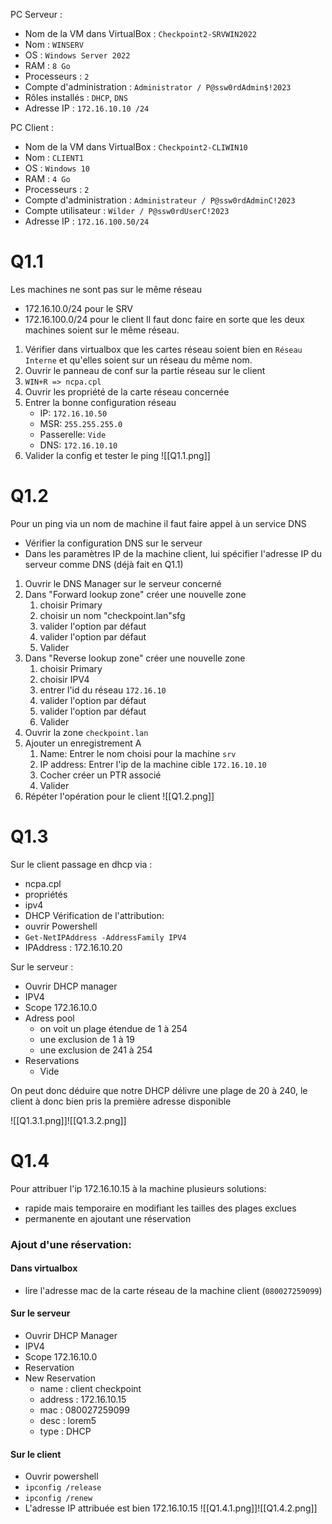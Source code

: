 PC Serveur :

- Nom de la VM dans VirtualBox : `Checkpoint2-SRVWIN2022`
- Nom : `WINSERV`
- OS : `Windows Server 2022`
- RAM : `8 Go`
- Processeurs : `2`
- Compte d'administration : `Administrator / P@ssw0rdAdmin$!2023`
- Rôles installés : `DHCP`, `DNS`
- Adresse IP : `172.16.10.10 /24`

PC Client :

- Nom de la VM dans VirtualBox : `Checkpoint2-CLIWIN10`
- Nom : `CLIENT1`
- OS : `Windows 10`
- RAM : `4 Go`
- Processeurs : `2`
- Compte d'administration : `Administrateur / P@ssw0rdAdminC!2023`
- Compte utilisateur : `Wilder / P@ssw0rdUserC!2023`
- Adresse IP : `172.16.100.50/24`

# Q1.1
Les machines ne sont pas sur le même réseau
- 172.16.10.0/24 pour le SRV
- 172.16.100.0/24 pour le client
Il faut donc faire en sorte que les deux machines soient sur le même réseau.
1. Vérifier dans virtualbox que les cartes réseau soient bien en ```Réseau Interne``` et qu'elles soient sur un réseau du même nom.
2. Ouvrir le panneau de conf sur la partie réseau sur le client
3. ```WIN+R => ncpa.cpl```
4. Ouvrir les propriété de la carte réseau concernée
5. Entrer la bonne configuration réseau
	- IP: ```172.16.10.50```
	- MSR: ```255.255.255.0```
	- Passerelle: ```Vide```
	- DNS: ```172.16.10.10```
6. Valider la config et tester le ping
![[Q1.1.png]]

# Q1.2
Pour un ping via un nom de machine il faut faire appel à un service DNS
-  Vérifier la configuration DNS sur le serveur
- Dans les paramètres IP de la machine client, lui spécifier l'adresse IP du serveur comme DNS (déjà fait en Q1.1)

1. Ouvrir le DNS Manager sur le serveur concerné
2. Dans "Forward lookup zone" créer une nouvelle zone
	1. choisir Primary
	2. choisir un nom "checkpoint.lan"sfg
	3. valider l'option par défaut
	4. valider l'option par défaut
	5. Valider
3. Dans "Reverse lookup zone" créer une nouvelle zone
	1. choisir Primary
	2. choisir IPV4
	3. entrer l'id du réseau ```172.16.10```
	4. valider l'option par défaut
	5. valider l'option par défaut
	6. Valider
4. Ouvrir la zone ```checkpoint.lan```
5. Ajouter un enregistrement A
	1. Name: Entrer le nom choisi pour la machine ```srv```
	2. IP address: Entrer l'ip de la machine cible ```172.16.10.10```
	3. Cocher créer un PTR associé
	4. Valider
6. Répéter l'opération pour le client
![[Q1.2.png]]
# Q1.3
Sur le client passage en dhcp via :
- ncpa.cpl
- propriétés
- ipv4
- DHCP
Vérification de l'attribution:
- ouvrir Powershell
- ```Get-NetIPAddress -AddressFamily IPV4```
- IPAddress         : 172.16.10.20

Sur le serveur :
- Ouvrir DHCP manager
- IPV4
- Scope 172.16.10.0
- Adress pool
	- on voit un plage étendue de 1 à 254
	- une exclusion de 1 à 19
	- une exclusion de 241 à 254
- Reservations
	- Vide

On peut donc déduire que notre DHCP délivre une plage de 20 à 240, le client à donc bien pris la première adresse disponible

![[Q1.3.1.png]]![[Q1.3.2.png]]
# Q1.4
Pour attribuer l'ip 172.16.10.15 à la machine plusieurs solutions:
-  rapide mais temporaire en modifiant les tailles des plages exclues
- permanente en ajoutant une réservation

### Ajout d'une réservation:
#### Dans virtualbox 
- lire l'adresse mac de la carte réseau de la machine client (```080027259099```)
#### Sur le serveur
- Ouvrir DHCP Manager
- IPV4
- Scope 172.16.10.0
- Reservation
- New Reservation
	- name : client checkpoint
	- address : 172.16.10.15
	- mac : 080027259099
	- desc : lorem5
	- type : DHCP
#### Sur le client
- Ouvrir powershell
- ```ipconfig /release```
- ```ipconfig /renew```
- L'adresse IP attribuée est bien 172.16.10.15
![[Q1.4.1.png]]![[Q1.4.2.png]]